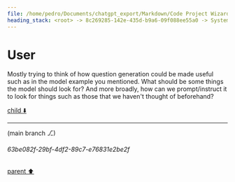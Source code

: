 ```yaml
---
file: /home/pedro/Documents/chatgpt_export/Markdown/Code Project Wizard.md
heading_stack: <root> -> 8c269285-142e-435d-b9a6-09f088ee55a0 -> System -> 3f14cc08-f4b7-4f8c-8004-80585ceb35cb -> System -> aaa238c5-ebfb-4a7c-a2a9-36a5e8e7f8b4 -> User -> 82599f1c-3cc9-483f-aec3-3ac7d27a364e -> Assistant -> Features: -> Workflow: -> Example Interaction: -> Output: -> Code Quality: -> aaa22d81-0c5f-4c16-bfcb-6501028b3abb -> User -> fe9b346a-bb29-47a2-9d2c-46143833df8b -> Assistant -> Example YAML Spec: -> Technical Details: -> aaa211da-11d1-42b0-b243-8b5317275494 -> User -> 20e348c8-2674-4247-a2df-a800d30e6919 -> Assistant -> Steps in Refinement Rounds: -> Technical Aspects: -> aaa2b832-6e67-4a8c-ae5a-880527a9c70e -> User
---
```

# User

Mostly trying to think of how question generation could be made useful such as in the model example you mentioned. What should be some things the model should look for? And more broadly, how can we prompt/instruct it to look for things such as those that we haven't thought of beforehand?

[child ⬇️](#63be082f-29bf-4df2-89c7-e76831e2be2f)

---

(main branch ⎇)
###### 63be082f-29bf-4df2-89c7-e76831e2be2f
[parent ⬆️](#aaa2b832-6e67-4a8c-ae5a-880527a9c70e)
